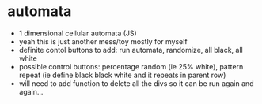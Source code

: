 # automata

* 1 dimensional cellular automata (JS)
* yeah this is just another mess/toy mostly for myself
* definite contol buttons to add: run automata, randomize, all black, all white
* possible control buttons: percentage random (ie 25% white), pattern repeat (ie define black black white and it repeats in parent row)
* will need to add function to delete all the divs so it can be run again and again...

